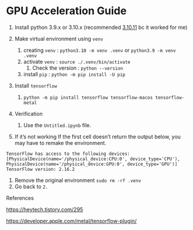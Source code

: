 # GPU Acceleration Guide

1. Install python 3.9.x or 3.10.x (recommended [3.10.11](https://www.python.org/downloads/release/python-31011/) bc it worked for me)
2. Make virtual environment using `venv` 
    1. creating `venv` : `python3.10 -m venv .venv`
    or
    `python3.9 -m venv .venv` 
    2. activate `venv` : `source ./.venv/bin/activate`
        1. Check the version :  `python --version`
    3. install `pip` : `python -m pip install -U pip` 
3. Install `tensorflow` 
    1. `python -m pip install tensorflow tensorflow-macos tensorflow-metal` 
4. Verification
    1. Use the `Untitled.ipynb` file.
  
5. If it’s not working
If the first cell doesn’t return the output below, you may have to remake the environment.

```
TensorFlow has access to the following devices:
[PhysicalDevice(name='/physical_device:CPU:0', device_type='CPU'), PhysicalDevice(name='/physical_device:GPU:0', device_type='GPU')]
TensorFlow version: 2.16.2
```

1. Remove the original environment
`sudo rm -rf .venv` 
2. Go back to `2.` 

References

https://heytech.tistory.com/295

https://developer.apple.com/metal/tensorflow-plugin/
